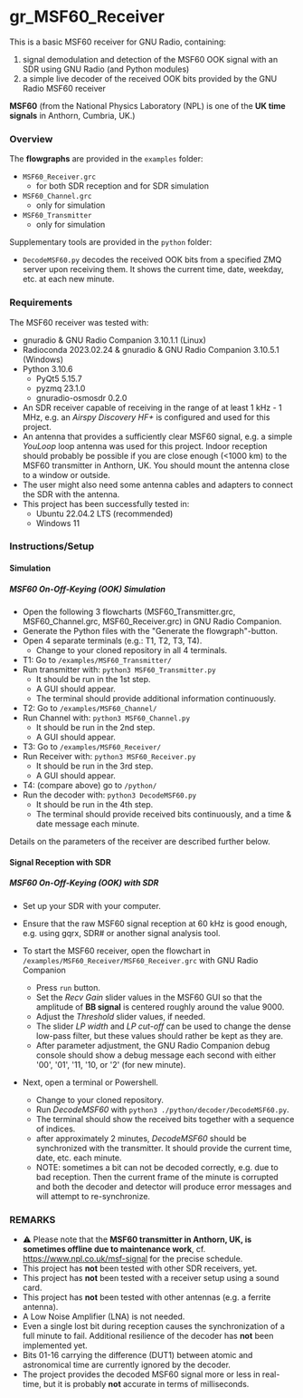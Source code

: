 # gr_MSF60_Receiver
This is a basic MSF60 receiver for GNU Radio, containing:
1. signal demodulation and detection of the MSF60 OOK signal with an SDR using GNU Radio (and Python modules)
2. a simple live decoder of the received OOK bits provided by the GNU Radio MSF60 receiver

__MSF60__ (from the National Physics Laboratory (NPL) is one of the __UK time signals__ in Anthorn, Cumbria, UK.)

### Overview
The __flowgraphs__ are provided in the `examples` folder:
+ `MSF60_Receiver.grc`
    + for both SDR reception and for SDR simulation
+ `MSF60_Channel.grc`
    + only for simulation
+ `MSF60_Transmitter`
    + only for simulation

Supplementary tools are provided in the `python` folder:
+ `DecodeMSF60.py` decodes the received OOK bits from a specified ZMQ server upon receiving them. It shows the current time, date, weekday, etc. at each new minute.

### Requirements
The MSF60 receiver was tested with:
+ gnuradio & GNU Radio Companion 3.10.1.1 (Linux)
+ Radioconda 2023.02.24 & gnuradio & GNU Radio Companion 3.10.5.1 (Windows)
+ Python 3.10.6
    + PyQt5 5.15.7
    + pyzmq 23.1.0
    + gnuradio-osmosdr 0.2.0
+ An SDR receiver capable of receiving in the range of at least 1 kHz - 1 MHz, e.g. an _Airspy Discovery HF+_ is configured and used for this project.
+ An antenna that provides a sufficiently clear MSF60 signal, e.g. a simple _YouLoop_ loop antenna was used for this project. Indoor reception should probably be possible if you are close enough (<1000 km) to the MSF60 transmitter in Anthorn, UK. You should mount the antenna close to a window or outside.
+ The user might also need some antenna cables and adapters to connect the SDR with the antenna.
+ This project has been successfully tested in:
    + Ubuntu 22.04.2 LTS (recommended)
    + Windows 11

### Instructions/Setup


#### Simulation

##### MSF60 On-Off-Keying (OOK) Simulation
+ Open the following 3 flowcharts (MSF60_Transmitter.grc, MSF60_Channel.grc, MSF60_Receiver.grc) in GNU Radio Companion.
+ Generate the Python files with the "Generate the flowgraph"-button.
+ Open 4 separate terminals (e.g.: T1, T2, T3, T4).
    + Change to your cloned repository in all 4 terminals.
+ T1: Go to ```/examples/MSF60_Transmitter/```
+ Run transmitter with: `python3 MSF60_Transmitter.py`
    + It should be run in the 1st step.
    + A GUI should appear.
    + The terminal should provide additional information continuously.
+ T2: Go to ```/examples/MSF60_Channel/```
+ Run Channel with: `python3 MSF60_Channel.py`
    + It should be run in the 2nd step.
    + A GUI should appear.
+ T3: Go to ```/examples/MSF60_Receiver/```
+ Run Receiver with: `python3 MSF60_Receiver.py`
    + It should be run in the 3rd step.
    + A GUI should appear.
+ T4: (compare above) go to ```/python/```
+ Run the decoder with: `python3 DecodeMSF60.py`
    + It should be run in the 4th step.
    + The terminal should provide received bits continuously, and a time & date message each minute.

Details on the parameters of the receiver are described further below.

#### Signal Reception with SDR

##### MSF60 On-Off-Keying (OOK) with SDR
+ Set up your SDR with your computer.
+ Ensure that the raw MSF60 signal reception at 60 kHz is good enough, e.g. using gqrx, SDR# or another signal analysis tool.
+ To start the MSF60 receiver, open the flowchart in `/examples/MSF60_Receiver/MSF60_Receiver.grc` with GNU Radio Companion
    + Press `run` button.
    + Set the _Recv Gain_ slider values in the MSF60 GUI so that the amplitude of __BB signal__ is centered roughly around the value 9000.
    + Adjust the _Threshold_ slider values, if needed.
    + The slider _LP width_ and _LP cut-off_ can be used to change the dense low-pass filter, but these values should rather be kept as they are.
    + After parameter adjustment, the GNU Radio Companion debug console should show a debug message each second with either '00', '01', '11, '10, or '2' (for new minute).

+ Next, open a terminal or Powershell.
    + Change to your cloned repository.
    + Run _DecodeMSF60_ with ```python3 ./python/decoder/DecodeMSF60.py```.
    + The terminal should show the received bits together with a sequence of indices.
    + after approximately 2 minutes, _DecodeMSF60_ should be synchronized with the transmitter. It should provide the current time, date, etc. each minute.
    + NOTE: sometimes a bit can not be decoded correctly, e.g. due to bad reception. Then the current frame of the minute is corrupted and both the decoder and detector will produce error messages and will attempt to re-synchronize.

### REMARKS
+ :warning: Please note that the __MSF60 transmitter in Anthorn, UK, is sometimes offline due to maintenance work__, cf. https://www.npl.co.uk/msf-signal  for the precise schedule.
+ This project has __not__ been tested with other SDR receivers, yet.
+ This project has __not__ been tested with a receiver setup using a sound card.
+ This project has __not__ been tested with other antennas (e.g. a ferrite antenna).
+ A Low Noise Amplifier (LNA) is not needed.
+ Even a single lost bit during reception causes the synchronization of a full minute to fail. Additional resilience of the decoder has __not__ been implemented yet.
+ Bits 01-16 carrying the difference (DUT1) between atomic and astronomical time are currently ignored by the decoder.
+ The project provides the decoded MSF60 signal more or less in real-time, but it is probably __not__ accurate in terms of milliseconds.